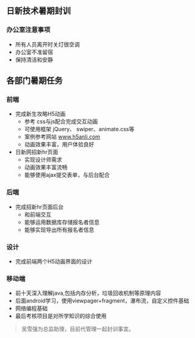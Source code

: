 ## 日新技术暑期封训

### 办公室注意事项
* 所有人员离开时关灯很空调
* 办公室不准留宿
* 保持清洁和安静


## 各部门暑期任务
### 前端
- 完成新生攻略H5动画
  * 参考 css与js配合完成交互动画
  - 可使用框架 jQuery、 swiper、animate.css等
  - 案例参考网站 www.h5anli.com
  - 动画效果丰富，用户体验良好
- 日新网招新hr页面
  - 实现设计师需求
  - 动画效果丰富流畅
  - 能够使用ajax提交表单，与后台配合

### 后端
- 完成招新hr页面后台
  - 和前端交互
  - 能够运用数据库存储报名者信息
  - 能够实现导出所有报名者信息

### 设计
- 完成前端两个H5动画界面的设计

### 移动端
- 前十天深入理解java,包括内存分析，垃圾回收机制等原理内容
- 后面android学习，使用viewpager+fragment，瀑布流，自定义控件基础
- 网络编程基础
- 最后考核项目是对所学知识的综合使用

> 吴雪强为总监助理，目前代管理一起封训事宜。
